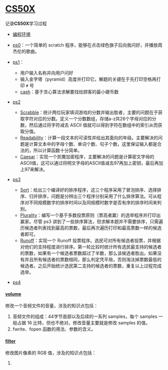 # [CS50X](https://cs50.harvard.edu/x/2024/)

记录**CS50X**学习过程

- [编程环境](https://cs50.dev/)

- [ps0](https://cs50.harvard.edu/x/2024/weeks/0/)：一个简单的 scratch 程序，能够在点击绿色旗子后向我问好，并播放周杰伦的歌曲。
- [ps1](https://cs50.harvard.edu/x/2024/weeks/1/)：
  - 用户输入名称并向用户问好
  - 输入金字塔（pyramid）高度并打印它。解题的关键在于先打印空格再打印 `#` 号
  - [cash](https://cs50.harvard.edu/x/2024/psets/1/cash/)：基于贪心算法求解要找给顾客的最小硬币数
- [ps2](https://cs50.harvard.edu/x/2024/psets/2/)
  - [Scrabble](https://cs50.harvard.edu/x/2024/psets/2/scrabble/)：统计两位玩家填词游戏的分数并输出胜者，主要的问题在于获取字符对应的分数。定义一个分数数组，存储a-z共26个字母对应的分数，然后通过将字符减去 ASCII 值就可以得到字符在数组中的索引从而获取分值。
  - [Readability](https://cs50.harvard.edu/x/2024/psets/2/readability/)：计算一段文本的可读性并给出其面向的年级。主要解决的问题是计算文本中的字母个数、单词个数、句子个数，这里保证输入都是合法的，所以计算函数十分简单。
  - [Caesar](https://cs50.harvard.edu/x/2024/psets/2/caesar/)：实现一个凯撒加密程序，主要解决的问题是计算密文字母的ASCII值，这可以通过将明文字母的ASCII值减去97再加上密钥，最后再加上97来解决。
- [ps3](https://cs50.harvard.edu/x/2024/psets/3/)
  - [Sort](https://cs50.harvard.edu/x/2024/psets/3/sort/)：给出三个编译好的排序程序，这三个程序采用了冒泡排序、选择排序、归并排序，问题是分辨出三个程序分别采用了什么排序算法。可从程序对不同规模数字的排序时间以及同规模时数字是否有序的排序时间来判别。
  - [Plurality](https://cs50.harvard.edu/x/2024/psets/3/plurality/)：编写一个基于多数投票原则（票高者赢）的选举程序并打印出赢家。尽管 ps3 讲到了一些排序算法，但求解本题并不需要排序，只需遍历候选者列表找到最高的票数，最后再次遍历打印和最高票数一样的候选者即可。
  - [Runoff](https://cs50.harvard.edu/x/2024/psets/3/runoff/)：实现一个 Runoff 投票程序。选民可对所有候选者投票，并根据对他们的支持程度进行排序。第一轮比较时统计所有选民最支持的候选者的票数，如果有一个候选者票数超过了半数，那么该候选者胜出。如果没有并且所有候选者的票数相同，那么判定凭平局，否则淘汰掉票数最低的候选者。之后开始统计选民第二支持的候选者的票数，重复以上过程完成选举。
- [ps4]()

#### [volume](https://cs50.harvard.edu/x/2024/psets/4/volume/)

修改一个音频文件的音量，涉及的知识点包括：

1. 音频文件的组成：44字节首部以及后续的一系列 samples，每个 samples 一般占据 16 比特，但也不绝对。修改音量主要就是修改 samples 的值。
2. fwrite、fopen 函数的用法、参数的含义。

#### [filter](https://cs50.harvard.edu/x/2024/psets/4/filter/less/)

修改图片像素的 RGB 值，涉及的知识点包括：

1. 
